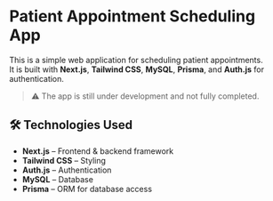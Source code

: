 # Patient Appointment Scheduling App

This is a simple web application for scheduling patient appointments.  
It is built with **Next.js**, **Tailwind CSS**, **MySQL**, **Prisma**, and **Auth.js** for authentication.

> ⚠️ The app is still under development and not fully completed.

## 🛠 Technologies Used

- **Next.js** – Frontend & backend framework
- **Tailwind CSS** – Styling
- **Auth.js** – Authentication
- **MySQL** – Database
- **Prisma** – ORM for database access
